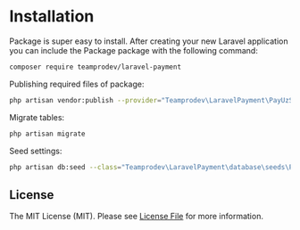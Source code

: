 # Installation

Package is super easy to install. After creating your new Laravel application you can include the Package package with the following command:

```bash
composer require teamprodev/laravel-payment
```
Publishing required files of package:

```bash
php artisan vendor:publish --provider="Teamprodev\LaravelPayment\PayUzServiceProvider"
```
Migrate tables:

```bash
php artisan migrate
```

Seed settings:

```bash
php artisan db:seed --class="Teamprodev\LaravelPayment\database\seeds\PayUzSeeder"
```

## License

The MIT License (MIT). Please see [License File](../LICENSE.md) for more information.

